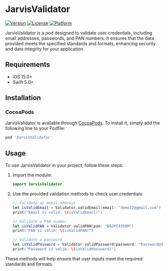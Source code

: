 # JarvisValidator

[![Version](https://img.shields.io/cocoapods/v/JarvisValidator.svg?style=flat)](https://cocoapods.org/pods/JarvisValidator)
[![License](https://img.shields.io/cocoapods/l/JarvisValidator.svg?style=flat)](https://cocoapods.org/pods/JarvisValidator)
[![Platform](https://img.shields.io/cocoapods/p/JarvisValidator.svg?style=flat)](https://cocoapods.org/pods/JarvisValidator)

JarvisValidator is a pod designed to validate user credentials, including email addresses, passwords, and PAN numbers. It ensures that the data provided meets the specified standards and formats, enhancing security and data integrity for your application.



## Requirements

- iOS 15.0+
- Swift 5.0+

## Installation

### CocoaPods

JarvisValidator is available through [CocoaPods](https://cocoapods.org/pods/JarvisValidator). To install it, simply add the following line to your Podfile:

```ruby
pod 'JarvisValidator'
```


## Usage

To use JarvisValidator in your project, follow these steps:

1. Import the module:

    ```swift
    import JarvisValidator
    ```

2. Use the provided validation methods to check user credentials:

    ```swift
    // Validate an email address
    let isValidEmail = Validator.validEmail(email: "demo12@gmail.com")
    print("Email is valid: \(isValidEmail)")

    // Validate a PAN number
    let isValidPAN = Validator.validPAN(pan: "BAJPC4350M")
    print("PAN is valid: \(isValidPAN)")

    // Validate a password
    let isValidPassword = Validator.validPassword(password: "Password@123", minLength: 8, specialCharsCount: 1, requiresCapitalLetter: true)
    print("Password is valid: \(isValidPassword)")
    ```

These methods will help ensure that user inputs meet the required standards and formats.






